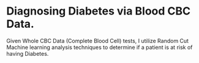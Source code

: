 # Diagnosing Diabetes via Blood CBC Data.
Given Whole CBC Data (Complete Blood Cell) tests, I utilize Random Cut Machine learning analysis techniques to determine if a patient is at risk of having Diabetes.
